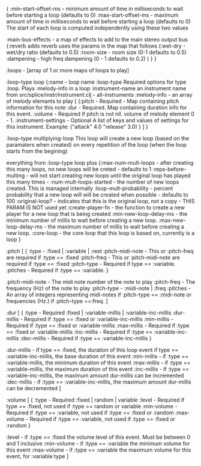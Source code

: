 {
  :min-start-offset-ms - minimum amount of time in milliseconds to wait before starting 
                           a loop (defaults to 0)
  :max-start-offset-ms - maximum amount of time in milliseconds to wait before starting 
                           a loop (defaults to 0)
    The start of each loop is computed independently using these two values

  :main-bus-effects - a map of effects to add to the main stereo output bus
  {:reverb adds reverb uses the params in the map that follows 
    (:wet-dry - wet/dry ratio (defaults to 0.5)
     :room-size - room size (0-1 defaults to 0.5)
     :dampening - high freq dampening (0 - 1 defaults to 0.2)
    )
  }
}
 
 :loops - [array of 1 or more maps of loops to play]
 
:loop-type loop
  {:name - loop name 
  :loop-type Required options for type :loop. Plays :melody-info in a loop 
  :instrument-name an instrument name from src/splice/instr/instrument.clj - all-instruments
  :melody-info - an array of melody elemants to play
  [
    {:pitch - Required - Map containing pitch information for this note
     :dur - Required. Map containing duration info for this event.
     :volume - Required if pitch is not nil. volume of melody element 0 - 1.
     :instrument-settings - Optional A list of keys and values of settings for this instrument. Example: ("attack" 4.0 "release" 3.0)
    }
  ]
}

:loop-type multiplying-loop
  This loop will create a new loop (based on the paramaters when created) on every repetition 
    of the loop (when the loop starts from the begining)
    
  everything from :loop-type loop plus
  {:max-num-mult-loops - after creating this many loops, no new loops will be creted - 
                           defaults to 1
   :reps-before-multing - will not start creating new loops until the original loop has played
                            this many times - 
   :num-mult-loops-started - the number of new loops created. This is managed internally
   :loop-mult-probability - percent probability that a new loop will will be created when 
                              possible - defaults to 100
   :original-loop? - indicates that this is the original loop, not a copy - THIS PARAM IS NOT 
                       used yet
   :create-player-fn - the function to create a new player for a new loop that is being
                         created 
   :min-new-loop-delay-ms - the minimum number of millis to wait before creating a new loop. 
   :max-new-loop-delay-ms - the maximum number of millis to wait before creating a new loop. 
   :core-loop - the core loop that this loop is based on, currently is a loop
}

:pitch
[
  {
    :type - :fixed | :variable | :rest
    :pitch-midi-note - This or :pitch-freq are required if :type == :fixed
    :pitch-freq - This or :pitch-midi-note are required if :type == :fixed
    :pitch-type - Required if type == :variable.
    :pitches - Required if :type == :variable.
  }

  :pitch-midi-note - The midi note number of the note to play
  :pitch-freq - The frequency (Hz) of the note to play
  :pitch-type - :midi-note | :freq
  :pitches - An array of integers representing midi-notes if :pitch-type == :midi-note or
             frequencies (Hz.) if :pitch-type ==:freq.
]

:dur
[
  {
    :type  - Required :fixed | :variable-millis | :variable-inc-millis
    :dur-millis - Required if :type == :fixed or :variable-inc-millis
    :min-millis - Required if :type == :fixed or :variable-millis
    :max-millis - Required if :type == :fixed or :variable-millis
    :inc-millis - Required if :type == :variable-inc-millis
    :dec-millis - Required if :type == :variable-inc-millis
  }

  :dur-millis - if type == :fixed, the duration of this loop event
              if type == :variable-inc-millis, the base duration of this event
  :min-millis - if :type == :variable-millis, the minimum duration of this event
  :max-millis - if :type == :variable-millis, the maximum duration of this event
  :inc-millis - if :type == :variable-inc-millis, the maximum amount dur-millis can be incremented
  :dec-millis - if :type == :variable-inc-millis, the maximum amount dur-millis can be decremented
]

:volume
[
  {
    :type - Required :fixed | random | variable
    :level - Required if type == :fixed, not used if :type == random or variable
    :min-volume - Required if :type == :variable, not used if :type == :fixed or :random
    :max-volume - Required if :type == :variable, not used if :type == :fixed or :random
  }

  :level - if :type == :fixed the volume level of this event. Must be between 0 and 1 inclusive
  :min-volume - if :type == :variable the minimum volume for this event
  :max-volume - if :type == :variable the maximum volume for this event, for :variable type
]
